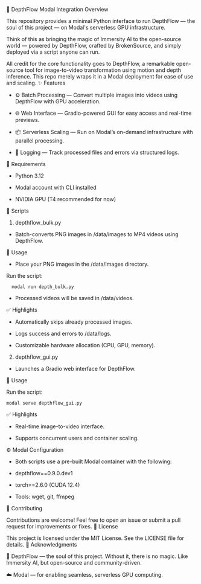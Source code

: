 🌌 DepthFlow Modal Integration
Overview

This repository provides a minimal Python interface to run DepthFlow — the soul of this project — on Modal's serverless GPU infrastructure.

Think of this as bringing the magic of Immersity AI to the open-source world — powered by DepthFlow, crafted by BrokenSource, and simply deployed via a script anyone can run.

All credit for the core functionality goes to DepthFlow, a remarkable open-source tool for image-to-video transformation using motion and depth inference. This repo merely wraps it in a Modal deployment for ease of use and scaling.
✨ Features

- ⚙️ Batch Processing — Convert multiple images into videos using DepthFlow with GPU acceleration.

- 🌐 Web Interface — Gradio-powered GUI for easy access and real-time previews.

- 📦 Serverless Scaling — Run on Modal’s on-demand infrastructure with parallel processing.

- 📁 Logging — Track processed files and errors via structured logs.


🔧 Requirements

- Python 3.12

- Modal account with CLI installed

- NVIDIA GPU (T4 recommended for now)

📜 Scripts
1. depthflow_bulk.py

- Batch-converts PNG images in /data/images to MP4 videos using DepthFlow.

🔹 Usage

- Place your PNG images in the /data/images directory.

Run the script:

      modal run depth_bulk.py

- Processed videos will be saved in /data/videos.

✅ Highlights

- Automatically skips already processed images.

- Logs success and errors to /data/logs.

- Customizable hardware allocation (CPU, GPU, memory).

2. depthflow_gui.py

- Launches a Gradio web interface for DepthFlow.

🔹 Usage

Run the script:

    modal serve depthflow_gui.py

✅ Highlights

- Real-time image-to-video interface.

- Supports concurrent users and container scaling.

⚙️ Modal Configuration

- Both scripts use a pre-built Modal container with the following:

- depthflow==0.9.0.dev1

- torch==2.6.0 (CUDA 12.4)

- Tools: wget, git, ffmpeg

🤝 Contributing

Contributions are welcome! Feel free to open an issue or submit a pull request for improvements or fixes.
📜 License

This project is licensed under the MIT License. See the LICENSE file for details.
🙏 Acknowledgments

🎥 DepthFlow — the soul of this project. Without it, there is no magic. Like Immersity AI, but open-source and community-driven.

☁️ Modal — for enabling seamless, serverless GPU computing.
